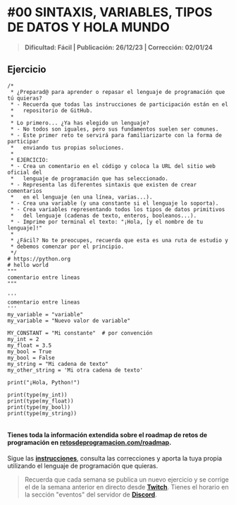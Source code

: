 # #00 SINTAXIS, VARIABLES, TIPOS DE DATOS Y HOLA MUNDO
> #### Dificultad: Fácil | Publicación: 26/12/23 | Corrección: 02/01/24

## Ejercicio

```
/*
 * ¿Preparad@ para aprender o repasar el lenguaje de programación que tú quieras?
 * - Recuerda que todas las instrucciones de participación están en el
 *   repositorio de GitHub.
 *
 * Lo primero... ¿Ya has elegido un lenguaje?
 * - No todos son iguales, pero sus fundamentos suelen ser comunes.
 * - Este primer reto te servirá para familiarizarte con la forma de participar
 *   enviando tus propias soluciones.
 *
 * EJERCICIO:
 * - Crea un comentario en el código y coloca la URL del sitio web oficial del
 *   lenguaje de programación que has seleccionado.
 * - Representa las diferentes sintaxis que existen de crear comentarios
 *   en el lenguaje (en una línea, varias...).
 * - Crea una variable (y una constante si el lenguaje lo soporta).
 * - Crea variables representando todos los tipos de datos primitivos
 *   del lenguaje (cadenas de texto, enteros, booleanos...).
 * - Imprime por terminal el texto: "¡Hola, [y el nombre de tu lenguaje]!"
 *
 * ¿Fácil? No te preocupes, recuerda que esta es una ruta de estudio y
 * debemos comenzar por el principio.
 */
# https://python.org
# hello world
"""
comentario entre lineas
"""

'''
comentario entre lineas
'''
my_variable = "variable"
my_variable = "Nuevo valor de variable"

MY_CONSTANT = "Mi constante"  # por convención
my_int = 2
my_float = 3.5
my_bool = True
my_bool = False
my_string = "Mi cadena de texto"
my_other_string = 'Mi otra cadena de texto'

print("¡Hola, Python!")

print(type(my_int))
print(type(my_float))
print(type(my_bool))
print(type(my_string))


```
#### Tienes toda la información extendida sobre el roadmap de retos de programación en **[retosdeprogramacion.com/roadmap](https://retosdeprogramacion.com/roadmap)**.

Sigue las **[instrucciones](../../README.md)**, consulta las correcciones y aporta la tuya propia utilizando el lenguaje de programación que quieras.

> Recuerda que cada semana se publica un nuevo ejercicio y se corrige el de la semana anterior en directo desde **[Twitch](https://twitch.tv/mouredev)**. Tienes el horario en la sección "eventos" del servidor de **[Discord](https://discord.gg/mouredev)**.

